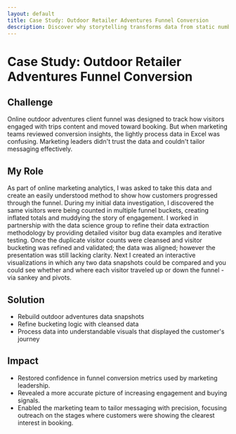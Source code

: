 ```yaml
---
layout: default
title: Case Study: Outdoor Retailer Adventures Funnel Conversion
description: Discover why storytelling transforms data from static numbers into narratives that drive clarity and confident decisions.
---
```


# Case Study: Outdoor Retailer Adventures Funnel Conversion

## Challenge
Online outdoor adventures client funnel was designed to track how visitors engaged with trips content and moved toward booking. But when marketing teams reviewed conversion insights, the lightly process data in Excel was confusing. Marketing leaders didn't trust the data and couldn't tailor messaging effectively. 

## My Role
As part of online marketing analytics, I was asked to take this data and create an easily understood method to show how customers progressed through the funnel. During my initial data investigation, I discovered the same visitors were being counted in multiple funnel buckets, creating inflated totals and muddying the story of engagement. I worked in partnership with the data science group to refine their data extraction methodology by providing detailed visitor bug data examples and iterative testing. Once the duplicate visitor counts were cleansed and visitor bucketing was refined and validated; the data was aligned; however the presentation was still lacking clarity. Next I created an interactive visualizations in which any two data snapshots could be compared and you could see whether and where each visitor traveled up or down the funnel - via sankey and pivots.

## Solution
 - Rebuild outdoor adventures data snapshots
 - Refine bucketing logic with cleansed data
 - Process data into understandable visuals that displayed the customer's journey

## Impact
 - Restored confidence in funnel conversion metrics used by marketing leadership.
 - Revealed a more accurate picture of increasing engagement and buying signals.
 - Enabled the marketing team to tailor messaging with precision, focusing outreach on the stages where customers were showing the clearest interest in booking.
